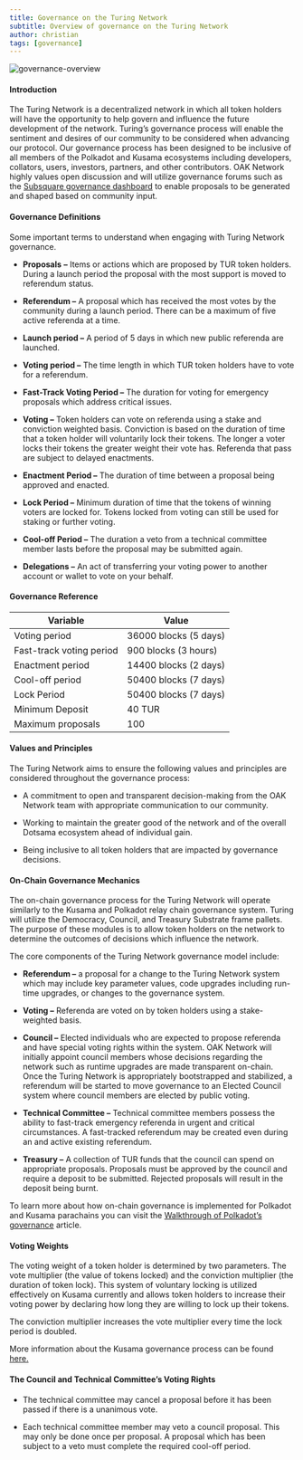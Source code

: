 ```yaml
---
title: Governance on the Turing Network
subtitle: Overview of governance on the Turing Network
author: christian
tags: [governance]
---
```


![governance-overview](../../assets/img/governance/governance-overview.png)

#### Introduction

The Turing Network is a decentralized network in which all token holders will have the opportunity to help govern and influence the future development of the network. Turing’s governance process will enable the sentiment and desires of our community to be considered when advancing our protocol. Our governance process has been designed to be inclusive of all members of the Polkadot and Kusama ecosystems including developers, collators, users, investors, partners, and other contributors. OAK Network highly values open discussion and will utilize governance forums such as the [Subsquare governance dashboard](https://turing.subsquare.io/) to enable proposals to be generated and shaped based on community input.

#### Governance Definitions

Some important terms to understand when engaging with Turing Network governance.

-   **Proposals** **–** Items or actions which are proposed by TUR token holders. During a launch period the proposal with the most support is moved to referendum status.

-   **Referendum –** A proposal which has received the most votes by the community during a launch period. There can be a maximum of five active referenda at a time.

-   **Launch period –** A period of 5 days in which new public referenda are launched.

-   **Voting period –** The time length in which TUR token holders have to vote for a referendum.

-   **Fast-Track Voting Period –** The duration for voting for emergency proposals which address critical issues.

-   **Voting –** Token holders can vote on referenda using a stake and conviction weighted basis. Conviction is based on the duration of time that a token holder will voluntarily lock their tokens. The longer a voter locks their tokens the greater weight their vote has. Referenda that pass are subject to delayed enactments.

-   **Enactment Period –** The duration of time between a proposal being approved and enacted.

-   **Lock Period –** Minimum duration of time that the tokens of winning voters are locked for. Tokens locked from voting can still be used for staking or further voting.

-   **Cool-off Period –** The duration a veto from a technical committee member lasts before the proposal may be submitted again.

-   **Delegations –** An act of transferring your voting power to another account or wallet to vote on your behalf.

#### Governance Reference

| **Variable**             | **Value**             |
|--------------------------|-----------------------|
| Voting period            | 36000 blocks (5 days) |
| Fast-track voting period | 900 blocks (3 hours)  |
| Enactment period         | 14400 blocks (2 days) |
| Cool-off period          | 50400 blocks (7 days) |
| Lock Period              | 50400 blocks (7 days) |
| Minimum Deposit          | 40 TUR                |
| Maximum proposals        | 100                   |

#### Values and Principles

The Turing Network aims to ensure the following values and principles are considered throughout the governance process:

-   A commitment to open and transparent decision-making from the OAK Network team with appropriate communication to our community.

-   Working to maintain the greater good of the network and of the overall Dotsama ecosystem ahead of individual gain.

-   Being inclusive to all token holders that are impacted by governance decisions.

#### On-Chain Governance Mechanics

The on-chain governance process for the Turing Network will operate similarly to the Kusama and Polkadot relay chain governance system. Turing will utilize the Democracy, Council, and Treasury Substrate frame pallets. The purpose of these modules is to allow token holders on the network to determine the outcomes of decisions which influence the network.

The core components of the Turing Network governance model include:

-   **Referendum –** a proposal for a change to the Turing Network system which may include key parameter values, code upgrades including run-time upgrades, or changes to the governance system.

-   **Voting –** Referenda are voted on by token holders using a stake-weighted basis.

-   **Council –** Elected individuals who are expected to propose referenda and have special voting rights within the system. OAK Network will initially appoint council members whose decisions regarding the network such as runtime upgrades are made transparent on-chain. Once the Turing Network is appropriately bootstrapped and stabilized, a referendum will be started to move governance to an Elected Council system where council members are elected by public voting.

-   **Technical Committee –** Technical committee members possess the ability to fast-track emergency referenda in urgent and critical circumstances. A fast-tracked referendum may be created even during an and active existing referendum.

-   **Treasury –** A collection of TUR funds that the council can spend on appropriate proposals. Proposals must be approved by the council and require a deposit to be submitted. Rejected proposals will result in the deposit being burnt.

To learn more about how on-chain governance is implemented for Polkadot and Kusama parachains you can visit the [Walkthrough of Polkadot’s governance](https://polkadot.network/blog/a-walkthrough-of-polkadots-governance/) article.

#### Voting Weights

The voting weight of a token holder is determined by two parameters. The vote multiplier (the value of tokens locked) and the conviction multiplier (the duration of token lock). This system of voluntary locking is utilized effectively on Kusama currently and allows token holders to increase their voting power by declaring how long they are willing to lock up their tokens.

The conviction multiplier increases the vote multiplier every time the lock period is doubled.

More information about the Kusama governance process can be found [here.](https://guide.kusama.network/docs/learn-governance/)

#### The Council and Technical Committee’s Voting Rights

-   The technical committee may cancel a proposal before it has been passed if there is a unanimous vote.

-   Each technical committee member may veto a council proposal. This may only be done once per proposal. A proposal which has been subject to a veto must complete the required cool-off period.
